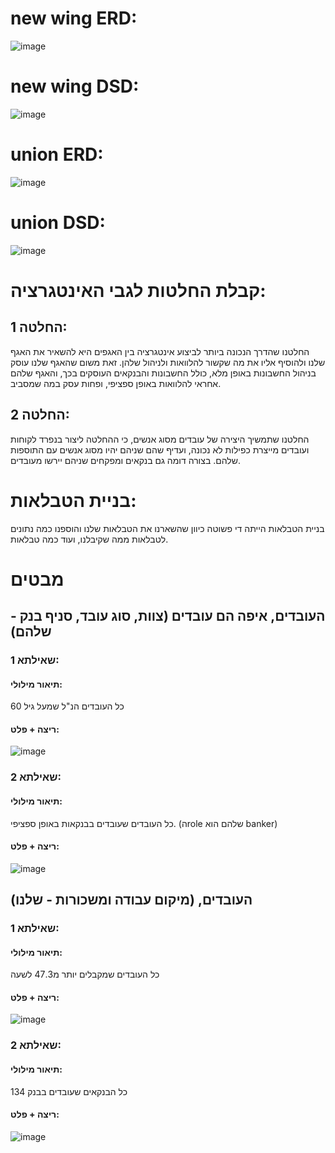 # new wing ERD:
![image](https://github.com/yybs9876/DBProject_215204348_215702473/blob/68f74625a1f9c807eff8a6b0edd202a210e61b9d/%D7%A9%D7%9C%D7%91%20%D7%93/%D7%AA%D7%9E%D7%95%D7%A0%D7%95%D7%AA/newWingERD.jpeg)

# new wing DSD:
![image](https://github.com/yybs9876/DBProject_215204348_215702473/blob/68f74625a1f9c807eff8a6b0edd202a210e61b9d/%D7%A9%D7%9C%D7%91%20%D7%93/%D7%AA%D7%9E%D7%95%D7%A0%D7%95%D7%AA/newWingDSD.jpeg)

# union ERD:
![image](https://github.com/yybs9876/DBProject_215204348_215702473/blob/68f74625a1f9c807eff8a6b0edd202a210e61b9d/%D7%A9%D7%9C%D7%91%20%D7%93/%D7%AA%D7%9E%D7%95%D7%A0%D7%95%D7%AA/unionERD.jpeg)

# union DSD:
![image](https://github.com/yybs9876/DBProject_215204348_215702473/blob/68f74625a1f9c807eff8a6b0edd202a210e61b9d/%D7%A9%D7%9C%D7%91%20%D7%93/%D7%AA%D7%9E%D7%95%D7%A0%D7%95%D7%AA/unionDSD.jpeg)

# קבלת החלטות לגבי האינטגרציה:
## החלטה 1:
החלטנו שהדרך הנכונה ביותר לביצוע אינטגרציה בין האגפים היא להשאיר את האגף שלנו ולהוסיף אליו את מה שקשור להלוואות ולניהול שלהן. זאת משום שהאגף שלנו עוסק בניהול החשבונות באופן מלא, כולל החשבונות והבנקאים העוסקים בכך, והאגף שלהם אחראי להלוואות באופן ספציפי, ופחות עסק במה שמסביב.
## החלטה 2:
החלטנו שתמשיך היצירה של עובדים מסוג אנשים, כי ההחלטה ליצור בנפרד לקוחות ועובדים מייצרת כפילות לא נכונה, ועדיף שהם שניהם יהיו מסוג אנשים עם התוספות שלהם. בצורה דומה גם בנקאים ומפקחים שניהם יירשו מעובדים.
# בניית הטבלאות:
בניית הטבלאות הייתה די פשוטה כיוון שהשארנו את הטבלאות שלנו והוספנו כמה נתונים לטבלאות ממה שקיבלנו, ועוד כמה טבלאות.
# מבטים
## העובדים, איפה הם עובדים (צוות, סוג עובד, סניף בנק - שלהם)
### שאילתא 1:
#### תיאור מילולי:
כל העובדים הנ"ל שמעל גיל 60
#### ריצה + פלט:
![image](https://github.com/yybs9876/DBProject_215204348_215702473/blob/68f74625a1f9c807eff8a6b0edd202a210e61b9d/%D7%A9%D7%9C%D7%91%20%D7%93/%D7%AA%D7%9E%D7%95%D7%A0%D7%95%D7%AA/WhatsApp%20Image%202024-07-15%20at%2023.10.09.jpeg)
### שאילתא 2:
#### תיאור מילולי:
כל העובדים שעובדים בבנקאות באופן ספציפי. (הrole שלהם הוא banker)
#### ריצה + פלט:
![image](https://github.com/yybs9876/DBProject_215204348_215702473/blob/68f74625a1f9c807eff8a6b0edd202a210e61b9d/%D7%A9%D7%9C%D7%91%20%D7%93/%D7%AA%D7%9E%D7%95%D7%A0%D7%95%D7%AA/WhatsApp%20Image%202024-07-15%20at%2023.10.27.jpeg)
## העובדים, (מיקום עבודה ומשכורות - שלנו)
### שאילתא 1:
#### תיאור מילולי:
כל העובדים שמקבלים יותר מ47.3 לשעה
#### ריצה + פלט:
![image](https://github.com/yybs9876/DBProject_215204348_215702473/blob/68f74625a1f9c807eff8a6b0edd202a210e61b9d/%D7%A9%D7%9C%D7%91%20%D7%93/%D7%AA%D7%9E%D7%95%D7%A0%D7%95%D7%AA/WhatsApp%20Image%202024-07-15%20at%2023.10.41.jpeg)
### שאילתא 2:
#### תיאור מילולי:
כל הבנקאים שעובדים בבנק 134
#### ריצה + פלט:
![image](https://github.com/yybs9876/DBProject_215204348_215702473/blob/68f74625a1f9c807eff8a6b0edd202a210e61b9d/%D7%A9%D7%9C%D7%91%20%D7%93/%D7%AA%D7%9E%D7%95%D7%A0%D7%95%D7%AA/WhatsApp%20Image%202024-07-15%20at%2023.11.04.jpeg)
